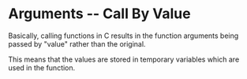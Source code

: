 # Arguments -- Call By Value

Basically, calling functions in C results in the function arguments being passed by "value" rather than the original.

This means that the values are stored in temporary variables which are used in the function.
